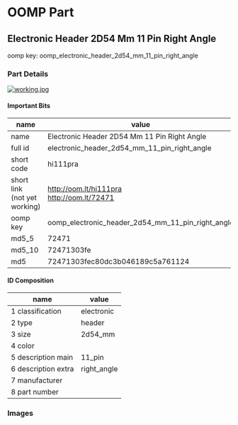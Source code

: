 # OOMP Part  
## Electronic Header 2D54 Mm 11 Pin Right Angle  
  
oomp key: oomp_electronic_header_2d54_mm_11_pin_right_angle  
  
### Part Details  
  
[![working.jpg](working_600.jpg)](working.jpg)  
  
#### Important Bits  
| name | value | 
| --- | --- | 
| name | Electronic Header 2D54 Mm 11 Pin Right Angle | 
| full id | electronic_header_2d54_mm_11_pin_right_angle | 
| short code | hi111pra | 
| short link<br>(not yet working) | http://oom.lt/hi111pra<br>http://oom.lt/72471 | 
| oomp key | oomp_electronic_header_2d54_mm_11_pin_right_angle | 
| md5_5 | 72471 | 
| md5_10 | 72471303fe | 
| md5 | 72471303fec80dc3b046189c5a761124 | 
#### ID Composition  
| name | value | 
| --- | --- | 
| 1 classification | electronic | 
| 2 type | header | 
| 3 size | 2d54_mm | 
| 4 color |  | 
| 5 description main | 11_pin | 
| 6 description extra | right_angle | 
| 7 manufacturer |  | 
| 8 part number |  | 
### Images  
